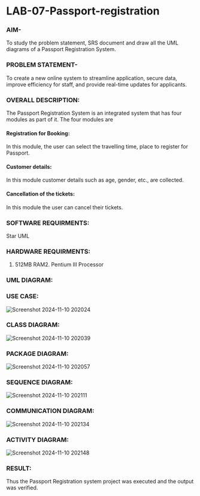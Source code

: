 # LAB-07-Passport-registration

### AIM-
To study the problem statement, SRS document and draw all the UML diagrams of a
Passport Registration System.

### PROBLEM STATEMENT-
To create a new online system to streamline application, secure data, improve efficiency for staff, and provide real-time updates for applicants.

### OVERALL DESCRIPTION:
The Passport Registration System is an integrated system that has four modules as part of
it. The four modules are
#### Registration for Booking:
In this module, the user can select the travelling time, place to register for Passport.
#### Customer details:
In this module customer details such as age, gender, etc., are collected.
#### Cancellation of the tickets:
In this module the user can cancel their tickets.
### SOFTWARE REQUIRMENTS:
Star UML
### HARDWARE REQUIRMENTS:
1. 512MB RAM2. Pentium III Processor

### UML DIAGRAM:
### USE CASE:
![Screenshot 2024-11-10 202024](https://github.com/user-attachments/assets/696aeeba-a574-4d4c-a036-04fcaa661cb5)

### CLASS DIAGRAM:
![Screenshot 2024-11-10 202039](https://github.com/user-attachments/assets/4e5302b2-a846-4a2e-b7ff-17d23de67eb9)

### PACKAGE DIAGRAM:
![Screenshot 2024-11-10 202057](https://github.com/user-attachments/assets/7d38af80-074d-46ad-b6d7-b0652a994e46)


### SEQUENCE DIAGRAM:
![Screenshot 2024-11-10 202111](https://github.com/user-attachments/assets/35c973ce-011b-41cd-8b10-94e7965acc27)

### COMMUNICATION DIAGRAM:
![Screenshot 2024-11-10 202134](https://github.com/user-attachments/assets/0174f8c5-39e2-49d4-aac8-da9d6b5c2b78)


### ACTIVITY DIAGRAM:
![Screenshot 2024-11-10 202148](https://github.com/user-attachments/assets/ec3e84e3-39f0-40fd-a766-5ec6cb3b10db)








### RESULT:
Thus the Passport Registration system project was executed and the output was verified.
